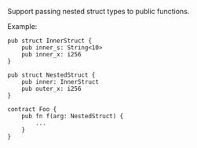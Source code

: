 Support passing nested struct types to public functions.

Example:
```
pub struct InnerStruct {
    pub inner_s: String<10>
    pub inner_x: i256
}

pub struct NestedStruct {
    pub inner: InnerStruct
    pub outer_x: i256
}

contract Foo {
    pub fn f(arg: NestedStruct) {
        ...
    }
}
```
